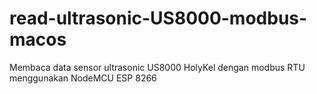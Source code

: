 # read-ultrasonic-US8000-modbus-macos
Membaca data sensor ultrasonic US8000 HolyKel dengan modbus RTU menggunakan NodeMCU ESP 8266
